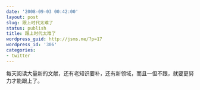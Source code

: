 ```yaml
---
date: '2008-09-03 00:42:00'
layout: post
slug: 跟上时代太难了
status: publish
title: 跟上时代太难了
wordpress_guid: http://jsms.me/?p=17
wordpress_id: '306'
categories:
- twitter
---
```


每天阅读大量新的文献，还有老知识要补，还有新领域，而且一但不跟，就要更努力才能跟上了。  

